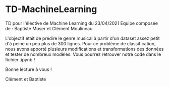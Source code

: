 # TD-MachineLearning
TD pour l'élective de Machine Learning du 23/04/2021
Equipe composée de : Baptiste Moser et Clément Moulineau

L'objectif était de prédire le genre musical à partir d'un dataset assez petit d'à peine un peu plus de 300 lignes.
Pour ce problème de classification, nous avons apporté plusieurs modifications et transformations des données et tester de nombreux modèles.
Vous pourrez retrouver notre code dans le fichier .ipynb !

Bonne lecture à vous !

Clément et Baptiste
